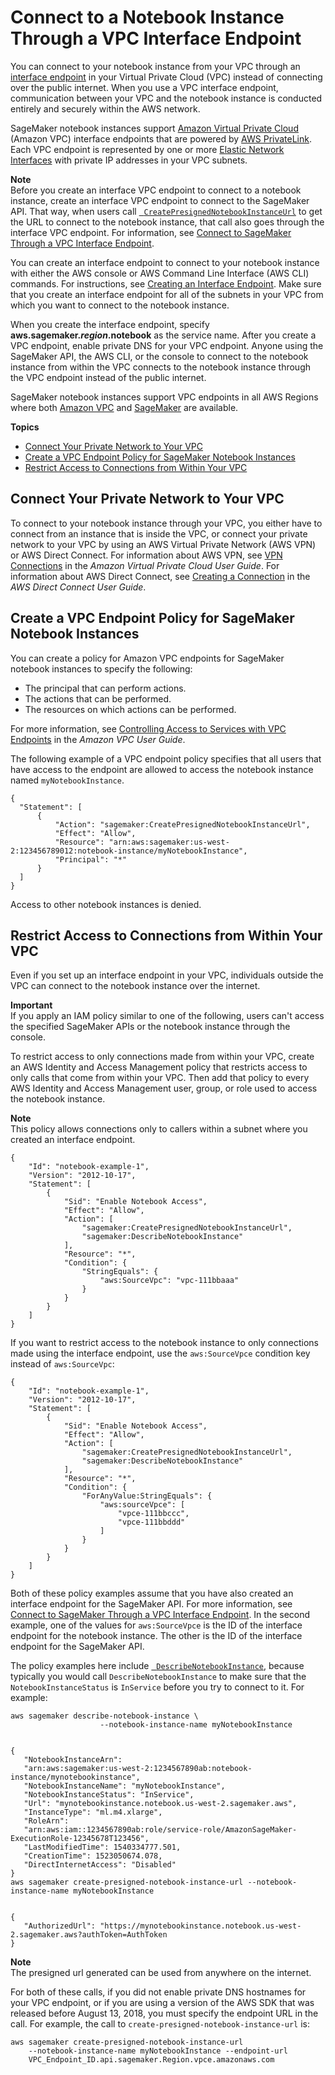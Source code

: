 # Connect to a Notebook Instance Through a VPC Interface Endpoint<a name="notebook-interface-endpoint"></a>

You can connect to your notebook instance from your VPC through an [interface endpoint](https://docs.aws.amazon.com/AmazonVPC/latest/UserGuide/vpce-interface.html) in your Virtual Private Cloud \(VPC\) instead of connecting over the public internet\. When you use a VPC interface endpoint, communication between your VPC and the notebook instance is conducted entirely and securely within the AWS network\.

SageMaker notebook instances support [Amazon Virtual Private Cloud](https://docs.aws.amazon.com/AmazonVPC/latest/UserGuide/VPC_Introduction.html) \(Amazon VPC\) interface endpoints that are powered by [AWS PrivateLink](https://docs.aws.amazon.com/AmazonVPC/latest/UserGuide/VPC_Introduction.html#what-is-privatelink)\. Each VPC endpoint is represented by one or more [Elastic Network Interfaces](https://docs.aws.amazon.com/AWSEC2/latest/UserGuide/using-eni.html) with private IP addresses in your VPC subnets\.

**Note**  
Before you create an interface VPC endpoint to connect to a notebook instance, create an interface VPC endpoint to connect to the SageMaker API\. That way, when users call [  `CreatePresignedNotebookInstanceUrl`](https://docs.aws.amazon.com/sagemaker/latest/APIReference/API_CreatePresignedNotebookInstanceUrl.html) to get the URL to connect to the notebook instance, that call also goes through the interface VPC endpoint\. For information, see [Connect to SageMaker Through a VPC Interface Endpoint](interface-vpc-endpoint.md)\.

You can create an interface endpoint to connect to your notebook instance with either the AWS console or AWS Command Line Interface \(AWS CLI\) commands\. For instructions, see [Creating an Interface Endpoint](https://docs.aws.amazon.com/AmazonVPC/latest/UserGuide/vpce-interface.html#create-interface-endpoint)\. Make sure that you create an interface endpoint for all of the subnets in your VPC from which you want to connect to the notebook instance\.

When you create the interface endpoint, specify **aws\.sagemaker\.*region*\.notebook** as the service name\. After you create a VPC endpoint, enable private DNS for your VPC endpoint\. Anyone using the SageMaker API, the AWS CLI, or the console to connect to the notebook instance from within the VPC connects to the notebook instance through the VPC endpoint instead of the public internet\.

SageMaker notebook instances support VPC endpoints in all AWS Regions where both [Amazon VPC](https://docs.aws.amazon.com/general/latest/gr/rande.html#vpc_region) and [SageMaker](https://docs.aws.amazon.com/general/latest/gr/rande.html#sagemaker_region) are available\.

**Topics**
+ [Connect Your Private Network to Your VPC](#notebook-private-link-vpn)
+ [Create a VPC Endpoint Policy for SageMaker Notebook Instances](#nbi-private-link-policy)
+ [Restrict Access to Connections from Within Your VPC](#notebook-private-link-restrict)

## Connect Your Private Network to Your VPC<a name="notebook-private-link-vpn"></a>

To connect to your notebook instance through your VPC, you either have to connect from an instance that is inside the VPC, or connect your private network to your VPC by using an AWS Virtual Private Network \(AWS VPN\) or AWS Direct Connect\. For information about AWS VPN, see [VPN Connections](https://docs.aws.amazon.com/vpc/latest/userguide/vpn-connections.html) in the *Amazon Virtual Private Cloud User Guide*\. For information about AWS Direct Connect, see [Creating a Connection](https://docs.aws.amazon.com/directconnect/latest/UserGuide/create-connection.html) in the *AWS Direct Connect User Guide*\.

## Create a VPC Endpoint Policy for SageMaker Notebook Instances<a name="nbi-private-link-policy"></a>

You can create a policy for Amazon VPC endpoints for SageMaker notebook instances to specify the following:
+ The principal that can perform actions\.
+ The actions that can be performed\.
+ The resources on which actions can be performed\.

For more information, see [Controlling Access to Services with VPC Endpoints](https://docs.aws.amazon.com/vpc/latest/userguide/vpc-endpoints-access.html) in the *Amazon VPC User Guide*\.

The following example of a VPC endpoint policy specifies that all users that have access to the endpoint are allowed to access the notebook instance named `myNotebookInstance`\.

```
{
  "Statement": [
      {
          "Action": "sagemaker:CreatePresignedNotebookInstanceUrl",
          "Effect": "Allow",
          "Resource": "arn:aws:sagemaker:us-west-2:123456789012:notebook-instance/myNotebookInstance",
          "Principal": "*"
      }
  ]
}
```

Access to other notebook instances is denied\.

## Restrict Access to Connections from Within Your VPC<a name="notebook-private-link-restrict"></a>

Even if you set up an interface endpoint in your VPC, individuals outside the VPC can connect to the notebook instance over the internet\.

**Important**  
If you apply an IAM policy similar to one of the following, users can't access the specified SageMaker APIs or the notebook instance through the console\.

To restrict access to only connections made from within your VPC, create an AWS Identity and Access Management policy that restricts access to only calls that come from within your VPC\. Then add that policy to every AWS Identity and Access Management user, group, or role used to access the notebook instance\.

**Note**  
This policy allows connections only to callers within a subnet where you created an interface endpoint\.

```
{
    "Id": "notebook-example-1",
    "Version": "2012-10-17",
    "Statement": [
        {
            "Sid": "Enable Notebook Access",
            "Effect": "Allow",
            "Action": [
                "sagemaker:CreatePresignedNotebookInstanceUrl",
                "sagemaker:DescribeNotebookInstance"
            ],
            "Resource": "*",
            "Condition": {
                "StringEquals": {
                    "aws:SourceVpc": "vpc-111bbaaa"
                }
            }
        }
    ]
}
```

If you want to restrict access to the notebook instance to only connections made using the interface endpoint, use the `aws:SourceVpce` condition key instead of `aws:SourceVpc`:

```
{
    "Id": "notebook-example-1",
    "Version": "2012-10-17",
    "Statement": [
        {
            "Sid": "Enable Notebook Access",
            "Effect": "Allow",
            "Action": [
                "sagemaker:CreatePresignedNotebookInstanceUrl",
                "sagemaker:DescribeNotebookInstance"
            ],
            "Resource": "*",
            "Condition": {
                "ForAnyValue:StringEquals": {
                    "aws:sourceVpce": [
                        "vpce-111bbccc",
                        "vpce-111bbddd"
                    ]
                }
            }
        }
    ]
}
```

Both of these policy examples assume that you have also created an interface endpoint for the SageMaker API\. For more information, see [Connect to SageMaker Through a VPC Interface Endpoint](interface-vpc-endpoint.md)\. In the second example, one of the values for `aws:SourceVpce` is the ID of the interface endpoint for the notebook instance\. The other is the ID of the interface endpoint for the SageMaker API\.

The policy examples here include [  `DescribeNotebookInstance`](https://docs.aws.amazon.com/sagemaker/latest/APIReference/API_DescribeNotebookInstance.html), because typically you would call `DescribeNotebookInstance` to make sure that the `NotebookInstanceStatus` is `InService` before you try to connect to it\. For example:

```
aws sagemaker describe-notebook-instance \
                    --notebook-instance-name myNotebookInstance
                    
                    
{
   "NotebookInstanceArn":
   "arn:aws:sagemaker:us-west-2:1234567890ab:notebook-instance/mynotebookinstance",
   "NotebookInstanceName": "myNotebookInstance",
   "NotebookInstanceStatus": "InService",
   "Url": "mynotebookinstance.notebook.us-west-2.sagemaker.aws",
   "InstanceType": "ml.m4.xlarge",
   "RoleArn":
   "arn:aws:iam::1234567890ab:role/service-role/AmazonSageMaker-ExecutionRole-12345678T123456",
   "LastModifiedTime": 1540334777.501,
   "CreationTime": 1523050674.078,
   "DirectInternetAccess": "Disabled"
}
aws sagemaker create-presigned-notebook-instance-url --notebook-instance-name myNotebookInstance
                
                
{
   "AuthorizedUrl": "https://mynotebookinstance.notebook.us-west-2.sagemaker.aws?authToken=AuthToken
}
```

**Note**  
The presigned url generated can be used from anywhere on the internet\.

For both of these calls, if you did not enable private DNS hostnames for your VPC endpoint, or if you are using a version of the AWS SDK that was released before August 13, 2018, you must specify the endpoint URL in the call\. For example, the call to `create-presigned-notebook-instance-url` is:

```
aws sagemaker create-presigned-notebook-instance-url
    --notebook-instance-name myNotebookInstance --endpoint-url
    VPC_Endpoint_ID.api.sagemaker.Region.vpce.amazonaws.com
```